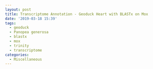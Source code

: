```yaml
---
layout: post
title: Transcriptome Annotation - Geoduck Heart with BLASTx on Mox
date: '2019-03-18 15:39'
tags: 
  - geoduck
  - Panopea generosa
  - blastx
  - mox
  - trinity
  - transcriptome
categories: 
  - Miscellaneous
---
```

